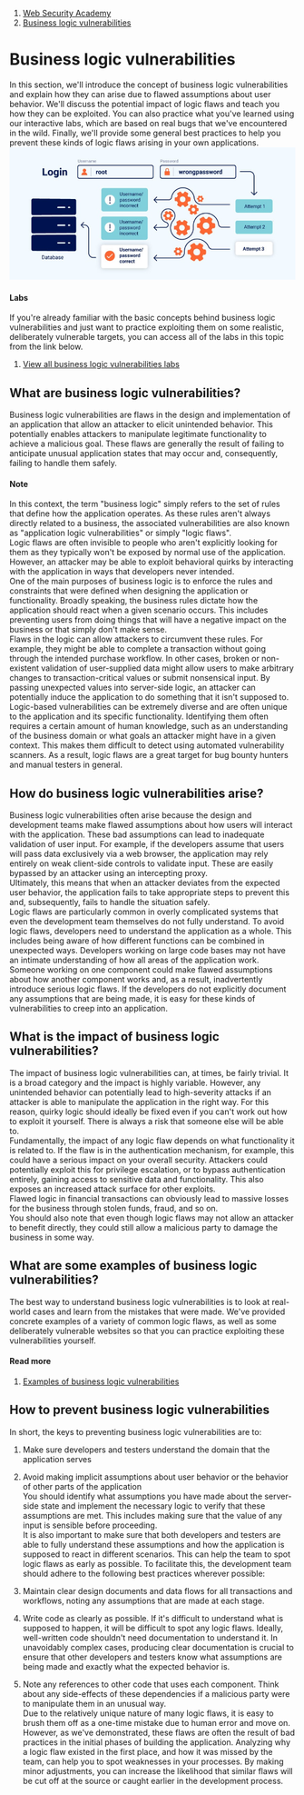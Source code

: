 1. [Web Security Academy](/web-security)  
2. [Business logic vulnerabilities](/web-security/logic-flaws)  
  
# Business logic vulnerabilities  
  
In this section, we'll introduce the concept of business logic vulnerabilities and explain how they can arise due to flawed assumptions about user behavior. We'll discuss the potential impact of logic flaws and teach you how they can be exploited. You can also practice what you've learned using our interactive labs, which are based on real bugs that we've encountered in the wild. Finally, we'll provide some general best practices to help you prevent these kinds of logic flaws arising in your own applications.   
![Business logic vulnerabilities](logic-flaws.jpg)  
  
#### Labs  
  
If you're already familiar with the basic concepts behind business logic vulnerabilities and just want to practice exploiting them on some realistic, deliberately vulnerable targets, you can access all of the labs in this topic from the link below.   
  
1. [View all business logic vulnerabilities labs](/web-security/all-labs#business-logic-vulnerabilities)  
  
## What are business logic vulnerabilities?  
  
Business logic vulnerabilities are flaws in the design and implementation of an application that allow an attacker to elicit unintended behavior. This potentially enables attackers to manipulate legitimate functionality to achieve a malicious goal. These flaws are generally the result of failing to anticipate unusual application states that may occur and, consequently, failing to handle them safely.   
  
#### Note  
  
In this context, the term "business logic" simply refers to the set of rules that define how the application operates. As these rules aren't always directly related to a business, the associated vulnerabilities are also known as "application logic vulnerabilities" or simply "logic flaws".   
Logic flaws are often invisible to people who aren't explicitly looking for them as they typically won't be exposed by normal use of the application. However, an attacker may be able to exploit behavioral quirks by interacting with the application in ways that developers never intended.   
One of the main purposes of business logic is to enforce the rules and constraints that were defined when designing the application or functionality. Broadly speaking, the business rules dictate how the application should react when a given scenario occurs. This includes preventing users from doing things that will have a negative impact on the business or that simply don't make sense.   
Flaws in the logic can allow attackers to circumvent these rules. For example, they might be able to complete a transaction without going through the intended purchase workflow. In other cases, broken or non-existent validation of user-supplied data might allow users to make arbitrary changes to transaction-critical values or submit nonsensical input. By passing unexpected values into server-side logic, an attacker can potentially induce the application to do something that it isn't supposed to.   
Logic-based vulnerabilities can be extremely diverse and are often unique to the application and its specific functionality. Identifying them often requires a certain amount of human knowledge, such as an understanding of the business domain or what goals an attacker might have in a given context. This makes them difficult to detect using automated vulnerability scanners. As a result, logic flaws are a great target for bug bounty hunters and manual testers in general.   
  
## How do business logic vulnerabilities arise?  
  
Business logic vulnerabilities often arise because the design and development teams make flawed assumptions about how users will interact with the application. These bad assumptions can lead to inadequate validation of user input. For example, if the developers assume that users will pass data exclusively via a web browser, the application may rely entirely on weak client-side controls to validate input. These are easily bypassed by an attacker using an intercepting proxy.   
Ultimately, this means that when an attacker deviates from the expected user behavior, the application fails to take appropriate steps to prevent this and, subsequently, fails to handle the situation safely.   
Logic flaws are particularly common in overly complicated systems that even the development team themselves do not fully understand. To avoid logic flaws, developers need to understand the application as a whole. This includes being aware of how different functions can be combined in unexpected ways. Developers working on large code bases may not have an intimate understanding of how all areas of the application work. Someone working on one component could make flawed assumptions about how another component works and, as a result, inadvertently introduce serious logic flaws. If the developers do not explicitly document any assumptions that are being made, it is easy for these kinds of vulnerabilities to creep into an application.   
  
## What is the impact of business logic vulnerabilities?  
  
The impact of business logic vulnerabilities can, at times, be fairly trivial. It is a broad category and the impact is highly variable. However, any unintended behavior can potentially lead to high-severity attacks if an attacker is able to manipulate the application in the right way. For this reason, quirky logic should ideally be fixed even if you can't work out how to exploit it yourself. There is always a risk that someone else will be able to.   
Fundamentally, the impact of any logic flaw depends on what functionality it is related to. If the flaw is in the authentication mechanism, for example, this could have a serious impact on your overall security. Attackers could potentially exploit this for privilege escalation, or to bypass authentication entirely, gaining access to sensitive data and functionality. This also exposes an increased attack surface for other exploits.   
Flawed logic in financial transactions can obviously lead to massive losses for the business through stolen funds, fraud, and so on.   
You should also note that even though logic flaws may not allow an attacker to benefit directly, they could still allow a malicious party to damage the business in some way.   
  
## What are some examples of business logic vulnerabilities?  
  
The best way to understand business logic vulnerabilities is to look at real-world cases and learn from the mistakes that were made. We've provided concrete examples of a variety of common logic flaws, as well as some deliberately vulnerable websites so that you can practice exploiting these vulnerabilities yourself.   
  
#### Read more

1. [Examples of business logic vulnerabilities](/web-security/logic-flaws/examples)  
  
## How to prevent business logic vulnerabilities  
  
In short, the keys to preventing business logic vulnerabilities are to:   
  
1. Make sure developers and testers understand the domain that the application serves
2. Avoid making implicit assumptions about user behavior or the behavior of other parts of the application  
You should identify what assumptions you have made about the server-side state and implement the necessary logic to verify that these assumptions are met. This includes making sure that the value of any input is sensible before proceeding.   
It is also important to make sure that both developers and testers are able to fully understand these assumptions and how the application is supposed to react in different scenarios. This can help the team to spot logic flaws as early as possible. To facilitate this, the development team should adhere to the following best practices wherever possible:   
  
1. Maintain clear design documents and data flows for all transactions and workflows, noting any assumptions that are made at each stage. 
2. Write code as clearly as possible. If it's difficult to understand what is supposed to happen, it will be difficult to spot any logic flaws. Ideally, well-written code shouldn't need documentation to understand it. In unavoidably complex cases, producing clear documentation is crucial to ensure that other developers and testers know what assumptions are being made and exactly what the expected behavior is. 
3. Note any references to other code that uses each component. Think about any side-effects of these dependencies if a malicious party were to manipulate them in an unusual way.   
Due to the relatively unique nature of many logic flaws, it is easy to brush them off as a one-time mistake due to human error and move on. However, as we've demonstrated, these flaws are often the result of bad practices in the initial phases of building the application. Analyzing why a logic flaw existed in the first place, and how it was missed by the team, can help you to spot weaknesses in your processes. By making minor adjustments, you can increase the likelihood that similar flaws will be cut off at the source or caught earlier in the development process. 

